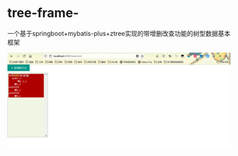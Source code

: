 # tree-frame-
一个基于springboot+mybatis-plus+ztree实现的带增删改查功能的树型数据基本框架

![预览](https://github.com/LanQiQi/tree-frame-/blob/main/%E5%9B%BE%E7%89%87.png)
